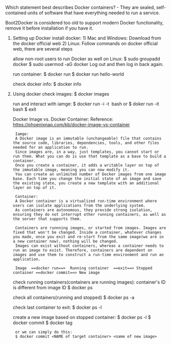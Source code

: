 <!--
 * @Author: your name
 * @Date: 2020-09-24 17:24:33
 * @LastEditTime: 2020-09-25 00:25:13
 * @LastEditors: Please set LastEditors
 * @Description: In User Settings Edit
 * @FilePath: /Learning_Docker-Linkedin_Learning/Notes.md
-->
Which statement best describes Docker containers?
    - They are sealed, self-contained units of software that have everything needed to run a service.

Boot2Docker is considered too old to support modern Docker functionality, remove it before installation if you have it.


1. Setting up Docker
    install docker:
        1) Mac and Windows: Download from the docker official web
        2) Linux: Follow commands on docker official web, there are several steps

    allow non-root users to run Docker as well on Linux:
        $ sudo groupadd docker
        $ sudo usermod -aG docker <Username>
        Log out and then log in back again.

    run container:
        $ docker run <container Name>   <!--Run local container or from network-->
        $ docker run hello-world        <!--From the internet, to test docker-->

    check docker info:
        $ docker info


2. Using docker
    check images:
        $ docker images     <!--ID is the easiest to visit a image -->
    
    run and interact with iamge:
        $ docker run -i -t <image> bash      <!--i: interactive, t: terminal, bash: run bash shell in image-->
        or $ doker run -it <iamge> bash
        $ exit                  <!-- exit the image-->

    Docker Image vs. Docker Container:
        Reference: https://phoenixnap.com/kb/docker-image-vs-container
        
        Iamge: 
        A Docker image is an immutable (unchangeable) file that contains the source code, libraries, dependencies, tools, and other files needed for an application to run. 
        Since images are, in a way, just templates, you cannot start or run them. What you can do is use that template as a base to build a container.
        Once you create a container, it adds a writable layer on top of the immutable image, meaning you can now modify it.
        You can create an unlimited number of Docker images from one image base. Each time you change the initial state of an image and save the existing state, you create a new template with an additional layer on top of it.

        Container: 
        A Docker container is a virtualized run-time environment where users can isolate applications from the underlying system. 
        As containers are autonomous, they provide strong isolation, ensuring they do not interrupt other running containers, as well as the server that supports them.

        Containers are runnning images, or started from images. Images are fixed that won't be changed. Inside a container, whatever changes you made, once you exit and re-start from the same image(we are in a new container now), nothing will be changed.
        Images can exist without containers, whereas a container needs to run an image to exist. Therefore, containers are dependent on images and use them to construct a run-time environment and run an application.

        Image  ==docker run==>  Running container  ==exit==> Stopped container ==docker commit==> New image


    check running containers(containers are running images):
    container's ID is different from image ID
        $ docker ps

    check all containers(running and stopped)
        $ docker ps -a

    check last container to exit:
        $ docker ps -l

    create a new image based on stopped container:
        $ docker ps -l  <!--To get the stopped container's ID-->
        $ docker commit <target container ID>   <!--You will get the ID of new image-->
        $ docker tag <new image ID> <name of new image>

        or we can simply do this:
        $ docker commit <NAME of target container> <name of new image>
        

